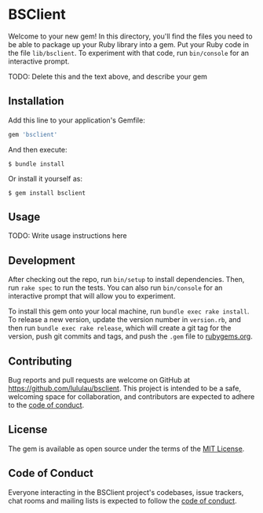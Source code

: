 # BSClient

Welcome to your new gem! In this directory, you'll find the files you need to be able to package up your Ruby library into a gem. Put your Ruby code in the file `lib/bsclient`. To experiment with that code, run `bin/console` for an interactive prompt.

TODO: Delete this and the text above, and describe your gem

## Installation

Add this line to your application's Gemfile:

```ruby
gem 'bsclient'
```

And then execute:

    $ bundle install

Or install it yourself as:

    $ gem install bsclient

## Usage

TODO: Write usage instructions here

## Development

After checking out the repo, run `bin/setup` to install dependencies. Then, run `rake spec` to run the tests. You can also run `bin/console` for an interactive prompt that will allow you to experiment.

To install this gem onto your local machine, run `bundle exec rake install`. To release a new version, update the version number in `version.rb`, and then run `bundle exec rake release`, which will create a git tag for the version, push git commits and tags, and push the `.gem` file to [rubygems.org](https://rubygems.org).

## Contributing

Bug reports and pull requests are welcome on GitHub at https://github.com/lululau/bsclient. This project is intended to be a safe, welcoming space for collaboration, and contributors are expected to adhere to the [code of conduct](https://github.com/lululau/bsclient/blob/master/CODE_OF_CONDUCT.md).


## License

The gem is available as open source under the terms of the [MIT License](https://opensource.org/licenses/MIT).

## Code of Conduct

Everyone interacting in the BSClient project's codebases, issue trackers, chat rooms and mailing lists is expected to follow the [code of conduct](https://github.com/lululau/bsclient/blob/master/CODE_OF_CONDUCT.md).
